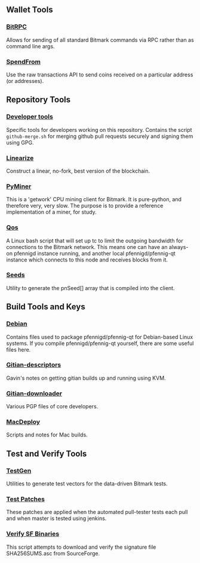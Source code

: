 Wallet Tools
---------------------

### [BitRPC](/contrib/bitrpc) ###
Allows for sending of all standard Bitmark commands via RPC rather than as command line args.

### [SpendFrom](/contrib/spendfrom) ###

Use the raw transactions API to send coins received on a particular
address (or addresses).

Repository Tools
---------------------

### [Developer tools](/contrib/devtools) ###
Specific tools for developers working on this repository.
Contains the script `github-merge.sh` for merging github pull requests securely and signing them using GPG.

### [Linearize](/contrib/linearize) ###
Construct a linear, no-fork, best version of the blockchain.

### [PyMiner](/contrib/pyminer) ###

This is a 'getwork' CPU mining client for Bitmark. It is pure-python, and therefore very, very slow.  The purpose is to provide a reference implementation of a miner, for study.

### [Qos](/contrib/qos) ###

A Linux bash script that will set up tc to limit the outgoing bandwidth for connections to the Bitmark network. This means one can have an always-on pfennigd instance running, and another local pfennigd/pfennig-qt instance which connects to this node and receives blocks from it.

### [Seeds](/contrib/seeds) ###
Utility to generate the pnSeed[] array that is compiled into the client.

Build Tools and Keys
---------------------

### [Debian](/contrib/debian) ###
Contains files used to package pfennigd/pfennig-qt
for Debian-based Linux systems. If you compile pfennigd/pfennig-qt yourself, there are some useful files here.

### [Gitian-descriptors](/contrib/gitian-descriptors) ###
Gavin's notes on getting gitian builds up and running using KVM.

### [Gitian-downloader](/contrib/gitian-downloader)
Various PGP files of core developers. 

### [MacDeploy](/contrib/macdeploy) ###
Scripts and notes for Mac builds. 

Test and Verify Tools 
---------------------

### [TestGen](/contrib/testgen) ###
Utilities to generate test vectors for the data-driven Bitmark tests.

### [Test Patches](/contrib/test-patches) ###
These patches are applied when the automated pull-tester
tests each pull and when master is tested using jenkins.

### [Verify SF Binaries](/contrib/verifysfbinaries) ###
This script attempts to download and verify the signature file SHA256SUMS.asc from SourceForge.
